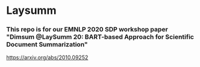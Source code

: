 # Laysumm

### This repo is for our EMNLP 2020 SDP workshop paper "Dimsum @LaySumm 20: BART-based Approach for Scientific Document Summarization"
https://arxiv.org/abs/2010.09252
